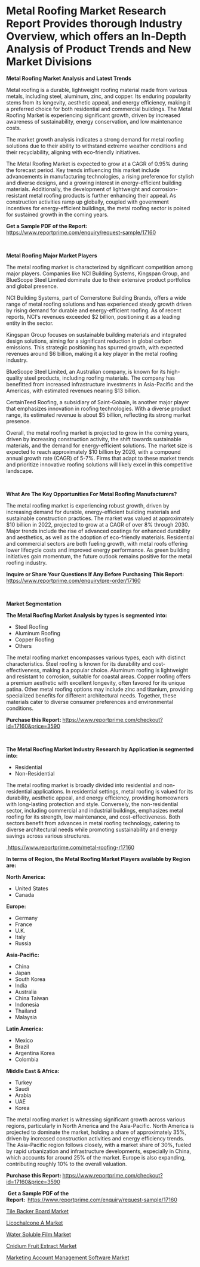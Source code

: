 <p><h1>Metal Roofing Market Research Report Provides thorough Industry Overview, which offers an In-Depth Analysis of Product Trends and New Market Divisions</h1></p><p><strong>Metal Roofing Market Analysis and Latest Trends</strong></p>
<p><p>Metal roofing is a durable, lightweight roofing material made from various metals, including steel, aluminum, zinc, and copper. Its enduring popularity stems from its longevity, aesthetic appeal, and energy efficiency, making it a preferred choice for both residential and commercial buildings. The Metal Roofing Market is experiencing significant growth, driven by increased awareness of sustainability, energy conservation, and low maintenance costs. </p><p>The market growth analysis indicates a strong demand for metal roofing solutions due to their ability to withstand extreme weather conditions and their recyclability, aligning with eco-friendly initiatives.</p><p>The Metal Roofing Market is expected to grow at a CAGR of 0.95% during the forecast period. Key trends influencing this market include advancements in manufacturing technologies, a rising preference for stylish and diverse designs, and a growing interest in energy-efficient building materials. Additionally, the development of lightweight and corrosion-resistant metal roofing products is further enhancing their appeal. As construction activities ramp up globally, coupled with government incentives for energy-efficient buildings, the metal roofing sector is poised for sustained growth in the coming years.</p></p>
<p><strong>Get a Sample PDF of the Report:&nbsp;</strong> <a href="https://www.reportprime.com/enquiry/request-sample/17160?utm_campaign=62&utm_medium=2&utm_source=Github&utm_content=ia&utm_term=24112024&utm_id=metal-roofing">https://www.reportprime.com/enquiry/request-sample/17160</a></p>
<p>&nbsp;</p>
<p><strong>Metal Roofing Major Market Players</strong></p>
<p><p>The metal roofing market is characterized by significant competition among major players. Companies like NCI Building Systems, Kingspan Group, and BlueScope Steel Limited dominate due to their extensive product portfolios and global presence. </p><p>NCI Building Systems, part of Cornerstone Building Brands, offers a wide range of metal roofing solutions and has experienced steady growth driven by rising demand for durable and energy-efficient roofing. As of recent reports, NCI's revenues exceeded $2 billion, positioning it as a leading entity in the sector.</p><p>Kingspan Group focuses on sustainable building materials and integrated design solutions, aiming for a significant reduction in global carbon emissions. This strategic positioning has spurred growth, with expected revenues around $6 billion, making it a key player in the metal roofing industry.</p><p>BlueScope Steel Limited, an Australian company, is known for its high-quality steel products, including roofing materials. The company has benefitted from increased infrastructure investments in Asia-Pacific and the Americas, with estimated revenues nearing $13 billion.</p><p>CertainTeed Roofing, a subsidiary of Saint-Gobain, is another major player that emphasizes innovation in roofing technologies. With a diverse product range, its estimated revenue is about $5 billion, reflecting its strong market presence.</p><p>Overall, the metal roofing market is projected to grow in the coming years, driven by increasing construction activity, the shift towards sustainable materials, and the demand for energy-efficient solutions. The market size is expected to reach approximately $10 billion by 2026, with a compound annual growth rate (CAGR) of 5-7%. Firms that adapt to these market trends and prioritize innovative roofing solutions will likely excel in this competitive landscape.</p></p>
<p>&nbsp;</p>
<p><strong>What Are The Key Opportunities For Metal Roofing Manufacturers?</strong></p>
<p><p>The metal roofing market is experiencing robust growth, driven by increasing demand for durable, energy-efficient building materials and sustainable construction practices. The market was valued at approximately $10 billion in 2022, projected to grow at a CAGR of over 8% through 2030. Major trends include the rise of advanced coatings for enhanced durability and aesthetics, as well as the adoption of eco-friendly materials. Residential and commercial sectors are both fueling growth, with metal roofs offering lower lifecycle costs and improved energy performance. As green building initiatives gain momentum, the future outlook remains positive for the metal roofing industry.</p></p>
<p><strong>Inquire or Share Your Questions If Any Before Purchasing This Report:</strong> <a href="https://www.reportprime.com/enquiry/pre-order/17160?utm_campaign=62&utm_medium=2&utm_source=Github&utm_content=ia&utm_term=24112024&utm_id=metal-roofing">https://www.reportprime.com/enquiry/pre-order/17160</a></p>
<p>&nbsp;</p>
<p><strong>Market Segmentation</strong></p>
<p><strong>The Metal Roofing Market Analysis by types is segmented into:</strong></p>
<p><ul><li>Steel Roofing</li><li>Aluminum Roofing</li><li>Copper Roofing</li><li>Others</li></ul></p>
<p><p>The metal roofing market encompasses various types, each with distinct characteristics. Steel roofing is known for its durability and cost-effectiveness, making it a popular choice. Aluminum roofing is lightweight and resistant to corrosion, suitable for coastal areas. Copper roofing offers a premium aesthetic with excellent longevity, often favored for its unique patina. Other metal roofing options may include zinc and titanium, providing specialized benefits for different architectural needs. Together, these materials cater to diverse consumer preferences and environmental conditions.</p></p>
<p><strong>Purchase this Report:&nbsp;</strong><a href="https://www.reportprime.com/checkout?id=17160&price=3590&utm_campaign=62&utm_medium=2&utm_source=Github&utm_content=ia&utm_term=24112024&utm_id=metal-roofing">https://www.reportprime.com/checkout?id=17160&price=3590</a></p>
<p>&nbsp;</p>
<p><strong>The Metal Roofing Market Industry Research by Application is segmented into:</strong></p>
<p><ul><li>Residential</li><li>Non-Residential</li></ul></p>
<p><p>The metal roofing market is broadly divided into residential and non-residential applications. In residential settings, metal roofing is valued for its durability, aesthetic appeal, and energy efficiency, providing homeowners with long-lasting protection and style. Conversely, the non-residential sector, including commercial and industrial buildings, emphasizes metal roofing for its strength, low maintenance, and cost-effectiveness. Both sectors benefit from advances in metal roofing technology, catering to diverse architectural needs while promoting sustainability and energy savings across various structures.</p></p>
<p><a href="https://www.reportprime.com/metal-roofing-r17160?utm_campaign=62&utm_medium=2&utm_source=Github&utm_content=ia&utm_term=24112024&utm_id=metal-roofing">&nbsp;https://www.reportprime.com/metal-roofing-r17160</a></p>
<p><strong>In terms of Region, the Metal Roofing Market Players available by Region are:</strong></p>
<p>
    <p> <strong> North America: </strong>
        <ul>
            <li>United States</li>
            <li>Canada</li>
        </ul>
        </p> 
    <p> <strong> Europe: </strong>
        <ul>
            <li>Germany</li>
            <li>France</li>
            <li>U.K.</li>
            <li>Italy</li>
            <li>Russia</li>
        </ul>
        </p> 
    <p> <strong> Asia-Pacific: </strong>
        <ul>
            <li>China</li>
            <li>Japan</li>
            <li>South Korea</li>
            <li>India</li>
            <li>Australia</li>
            <li>China Taiwan</li>
            <li>Indonesia</li>
            <li>Thailand</li>
            <li>Malaysia</li>
        </ul>
        </p> 
    <p> <strong> Latin America: </strong>
        <ul>
            <li>Mexico</li>
            <li>Brazil</li>
            <li>Argentina Korea</li>
            <li>Colombia</li>
        </ul>
        </p> 
    <p> <strong> Middle East & Africa: </strong>
        <ul>
            <li>Turkey</li>
            <li>Saudi</li>
            <li>Arabia</li>
            <li>UAE</li>
            <li>Korea</li>
        </ul>
    </p>
    </p>
<p><p>The metal roofing market is witnessing significant growth across various regions, particularly in North America and the Asia-Pacific. North America is projected to dominate the market, holding a share of approximately 35%, driven by increased construction activities and energy efficiency trends. The Asia-Pacific region follows closely, with a market share of 30%, fueled by rapid urbanization and infrastructure developments, especially in China, which accounts for around 25% of the market. Europe is also expanding, contributing roughly 10% to the overall valuation.</p></p>
<p><strong>Purchase this Report: </strong><a href="https://www.reportprime.com/checkout?id=17160&price=3590&utm_campaign=62&utm_medium=2&utm_source=Github&utm_content=ia&utm_term=24112024&utm_id=metal-roofing">https://www.reportprime.com/checkout?id=17160&price=3590</a></p>
<p>&nbsp;<strong>Get a Sample PDF of the Report:&nbsp;&nbsp;</strong><a href="https://www.reportprime.com/enquiry/request-sample/17160?utm_campaign=62&utm_medium=2&utm_source=Github&utm_content=ia&utm_term=24112024&utm_id=metal-roofing">https://www.reportprime.com/enquiry/request-sample/17160</a></p>
<p><strong></strong></p>
<p><p><a href="https://github.com/SanjidaMahmud54/Market-Research-Report-List-1/blob/main/tile-backer-board-market.md?utm_campaign=62&utm_medium=2&utm_source=Github&utm_content=ia&utm_term=24112024&utm_id=metal-roofing">Tile Backer Board Market</a></p><p><a href="https://www.linkedin.com/pulse/global-licochalcone-market-opportunities-challenges2024--a6ige?utm_campaign=62&utm_medium=2&utm_source=Github&utm_content=ia&utm_term=24112024&utm_id=metal-roofing">Licochalcone A Market</a></p><p><a href="https://github.com/WashimHussain441/Market-Research-Report-List-1/blob/main/water-soluble-film-market.md?utm_campaign=62&utm_medium=2&utm_source=Github&utm_content=ia&utm_term=24112024&utm_id=metal-roofing">Water Soluble Film Market</a></p><p><a href="https://www.linkedin.com/pulse/global-perspectives-cnidium-fruit-extract-market-trends-j1yne?utm_campaign=62&utm_medium=2&utm_source=Github&utm_content=ia&utm_term=24112024&utm_id=metal-roofing">Cnidium Fruit Extract Market</a></p><p><a href="https://issuu.com/reportprime-2/docs/marketing-account-management-softwa_b75daa90ad5404?utm_campaign=62&utm_medium=2&utm_source=Github&utm_content=ia&utm_term=24112024&utm_id=metal-roofing">Marketing Account Management Software Market</a></p></p>